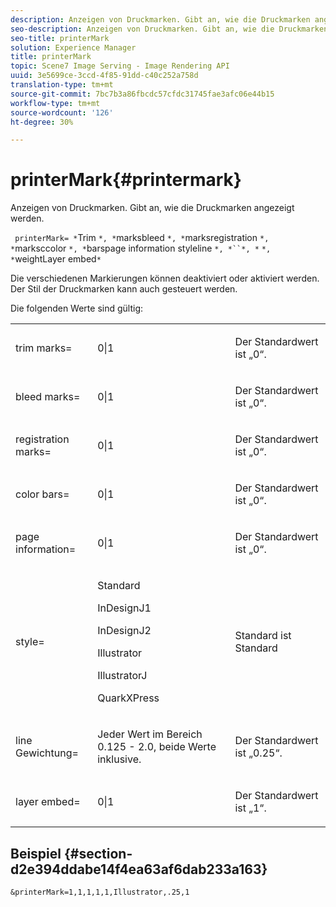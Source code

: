 ```yaml
---
description: Anzeigen von Druckmarken. Gibt an, wie die Druckmarken angezeigt werden.
seo-description: Anzeigen von Druckmarken. Gibt an, wie die Druckmarken angezeigt werden.
seo-title: printerMark
solution: Experience Manager
title: printerMark
topic: Scene7 Image Serving - Image Rendering API
uuid: 3e5699ce-3ccd-4f85-91dd-c40c252a758d
translation-type: tm+mt
source-git-commit: 7bc7b3a86fbcdc57cfdc31745fae3afc06e44b15
workflow-type: tm+mt
source-wordcount: '126'
ht-degree: 30%

---
```



# printerMark{#printermark}

Anzeigen von Druckmarken. Gibt an, wie die Druckmarken angezeigt werden.

` printerMark= *`Trim `*, *`marksbleed `*, *`marksregistration `*, *`marksccolor `*, *`barspage information styleline `*, *``*, *` `*, *`weightLayer embed`*`

Die verschiedenen Markierungen können deaktiviert oder aktiviert werden. Der Stil der Druckmarken kann auch gesteuert werden.

Die folgenden Werte sind gültig:

<table id="simpletable_C84560940CAC46D8BE9D0EFEE5EBF323"> 
 <tr class="strow"> 
  <td class="stentry"> <p>trim marks= </p></td> 
  <td class="stentry"> <p>0|1 </p></td> 
  <td class="stentry"> <p>Der Standardwert ist „0“. </p></td> 
 </tr> 
 <tr class="strow"> 
  <td class="stentry"> <p>bleed marks= </p></td> 
  <td class="stentry"> <p>0|1 </p></td> 
  <td class="stentry"> <p>Der Standardwert ist „0“. </p></td> 
 </tr> 
 <tr class="strow"> 
  <td class="stentry"> <p>registration marks= </p></td> 
  <td class="stentry"> <p>0|1 </p></td> 
  <td class="stentry"> <p>Der Standardwert ist „0“. </p></td> 
 </tr> 
 <tr class="strow"> 
  <td class="stentry"> <p>color bars= </p></td> 
  <td class="stentry"> <p>0|1 </p></td> 
  <td class="stentry"> <p>Der Standardwert ist „0“. </p></td> 
 </tr> 
 <tr class="strow"> 
  <td class="stentry"> <p>page information= </p></td> 
  <td class="stentry"> <p>0|1 </p></td> 
  <td class="stentry"> <p>Der Standardwert ist „0“. </p></td> 
 </tr> 
 <tr class="strow"> 
  <td class="stentry"> <p>style= </p></td> 
  <td class="stentry"> <p>Standard </p> <p>InDesignJ1 </p> <p>InDesignJ2 </p> <p>Illustrator </p> <p>IllustratorJ </p> <p>QuarkXPress </p> </td> 
  <td class="stentry"> <p>Standard ist Standard </p></td> 
 </tr> 
 <tr class="strow"> 
  <td class="stentry"> <p>line Gewichtung= </p></td> 
  <td class="stentry"> <p>Jeder Wert im Bereich 0.125 - 2.0, beide Werte inklusive. </p></td> 
  <td class="stentry"> <p>Der Standardwert ist „0.25“. </p></td> 
 </tr> 
 <tr class="strow"> 
  <td class="stentry"> <p>layer embed= </p></td> 
  <td class="stentry"> <p>0|1 </p></td> 
  <td class="stentry"> <p>Der Standardwert ist „1“. </p></td> 
 </tr> 
</table>

## Beispiel {#section-d2e394ddabe14f4ea63af6dab233a163}

`&printerMark=1,1,1,1,1,Illustrator,.25,1`
